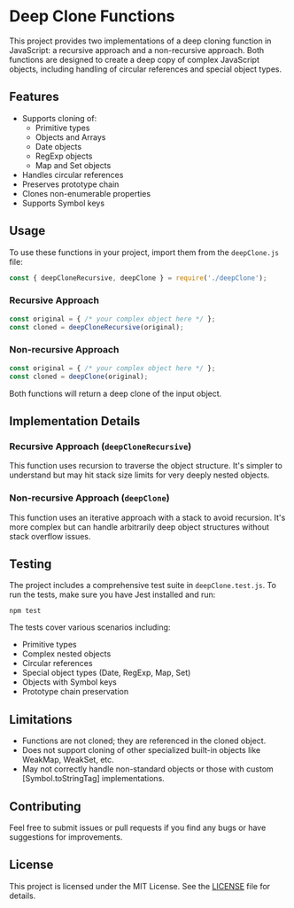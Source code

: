 # Deep Clone Functions

This project provides two implementations of a deep cloning function in JavaScript: a recursive approach and a non-recursive approach. Both functions are designed to create a deep copy of complex JavaScript objects, including handling of circular references and special object types.

## Features

- Supports cloning of:
  - Primitive types
  - Objects and Arrays
  - Date objects
  - RegExp objects
  - Map and Set objects
- Handles circular references
- Preserves prototype chain
- Clones non-enumerable properties
- Supports Symbol keys

## Usage

To use these functions in your project, import them from the `deepClone.js` file:

```javascript
const { deepCloneRecursive, deepClone } = require('./deepClone');
```

### Recursive Approach

```javascript
const original = { /* your complex object here */ };
const cloned = deepCloneRecursive(original);
```

### Non-recursive Approach

```javascript
const original = { /* your complex object here */ };
const cloned = deepClone(original);
```

Both functions will return a deep clone of the input object.

## Implementation Details

### Recursive Approach (`deepCloneRecursive`)

This function uses recursion to traverse the object structure. It's simpler to understand but may hit stack size limits for very deeply nested objects.

### Non-recursive Approach (`deepClone`)

This function uses an iterative approach with a stack to avoid recursion. It's more complex but can handle arbitrarily deep object structures without stack overflow issues.

## Testing

The project includes a comprehensive test suite in `deepClone.test.js`. To run the tests, make sure you have Jest installed and run:

```
npm test
```

The tests cover various scenarios including:
- Primitive types
- Complex nested objects
- Circular references
- Special object types (Date, RegExp, Map, Set)
- Objects with Symbol keys
- Prototype chain preservation

## Limitations

- Functions are not cloned; they are referenced in the cloned object.
- Does not support cloning of other specialized built-in objects like WeakMap, WeakSet, etc.
- May not correctly handle non-standard objects or those with custom [Symbol.toStringTag] implementations.

## Contributing

Feel free to submit issues or pull requests if you find any bugs or have suggestions for improvements.

## License

This project is licensed under the MIT License. See the [LICENSE](LICENSE) file for details.